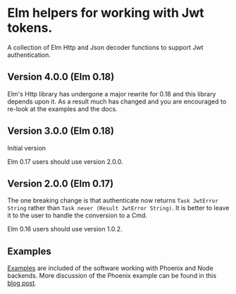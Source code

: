 # Elm helpers for working with Jwt tokens.

A collection of Elm Http and Json decoder functions to support Jwt authentication.

## Version 4.0.0 (Elm 0.18)

Elm's Http library has undergone a major rewrite for 0.18 and this library depends upon it. As a result much has changed and you are encouraged to re-look at the examples and the docs.

## Version 3.0.0 (Elm 0.18)

Initial version

Elm 0.17 users should use version 2.0.0.

## Version 2.0.0 (Elm 0.17)

The one breaking change is that authenticate now returns `Task JwtError String` rather than `Task never (Result JwtError String)`. It is better to leave it to the user to handle the conversion to a Cmd.

Elm 0.16 users should use version 1.0.2.

## Examples

[Examples](https://github.com/simonh1000/elm-jwt/tree/master/examples) are included of the software working with Phoenix and Node backends. More discussion of the Phoenix example can be found in this [blog post](http://simonh1000.github.io/2016/05/phoenix-elm-json-web-tokens/).
